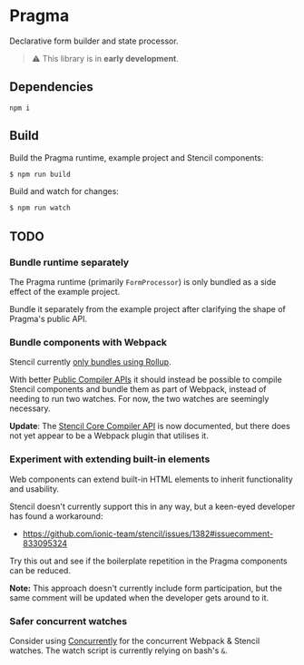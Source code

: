 # Pragma

Declarative form builder and state processor.

> :warning: This library is in **early development**.

## Dependencies

```
npm i
```

## Build

Build the Pragma runtime, example project and Stencil components:

```bash
$ npm run build
```

Build and watch for changes:

```bash
$ npm run watch
```

## TODO

### Bundle runtime separately

The Pragma runtime (primarily `FormProcessor`) is only bundled as a side effect of the example project.

Bundle it separately from the example project after clarifying the shape of Pragma's public API.

### Bundle components with Webpack

Stencil currently [only bundles using Rollup](https://stenciljs.com/docs/module-bundling).

With better [Public Compiler APIs](https://stenciljs.com/blog/stencil-roadmap-fall-2019#public-compiler-apis) it should
instead be possible to compile Stencil components and bundle them as part of Webpack, instead of needing to run two
watches. For now, the two watches are seemingly necessary.

**Update**: The [Stencil Core Compiler API](https://stenciljs.com/docs/compiler-api) is now documented, but there does
not yet appear to be a Webpack plugin that utilises it.

### Experiment with extending built-in elements

Web components can extend built-in HTML elements to inherit functionality and usability.

Stencil doesn't currently support this in any way, but a keen-eyed developer has found a workaround:
- https://github.com/ionic-team/stencil/issues/1382#issuecomment-833095324

Try this out and see if the boilerplate repetition in the Pragma components can be reduced.

**Note:** This approach doesn't currently include form participation, but the same comment will be updated when the
developer gets around to it.

### Safer concurrent watches

Consider using [Concurrently](https://github.com/kimmobrunfeldt/concurrently) for the concurrent Webpack & Stencil
watches. The watch script is currently relying on bash's `&`.
